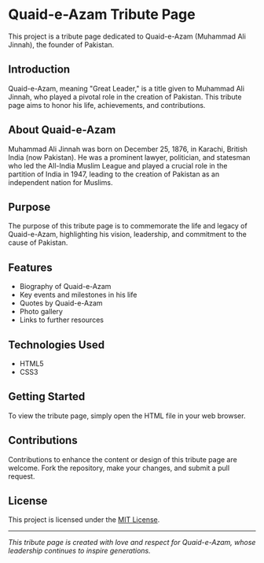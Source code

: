# Quaid-e-Azam Tribute Page

This project is a tribute page dedicated to Quaid-e-Azam (Muhammad Ali Jinnah), the founder of Pakistan.

## Introduction

Quaid-e-Azam, meaning "Great Leader," is a title given to Muhammad Ali Jinnah, who played a pivotal role in the creation of Pakistan. This tribute page aims to honor his life, achievements, and contributions.

## About Quaid-e-Azam

Muhammad Ali Jinnah was born on December 25, 1876, in Karachi, British India (now Pakistan). He was a prominent lawyer, politician, and statesman who led the All-India Muslim League and played a crucial role in the partition of India in 1947, leading to the creation of Pakistan as an independent nation for Muslims.

## Purpose

The purpose of this tribute page is to commemorate the life and legacy of Quaid-e-Azam, highlighting his vision, leadership, and commitment to the cause of Pakistan.

## Features

- Biography of Quaid-e-Azam
- Key events and milestones in his life
- Quotes by Quaid-e-Azam
- Photo gallery
- Links to further resources

## Technologies Used

- HTML5
- CSS3

## Getting Started

To view the tribute page, simply open the HTML file in your web browser.

## Contributions

Contributions to enhance the content or design of this tribute page are welcome. Fork the repository, make your changes, and submit a pull request.

## License

This project is licensed under the [MIT License](LICENSE).

---

*This tribute page is created with love and respect for Quaid-e-Azam, whose leadership continues to inspire generations.*
